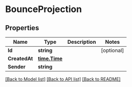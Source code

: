 # BounceProjection

## Properties

Name | Type | Description | Notes
------------ | ------------- | ------------- | -------------
**Id** | **string** |  | [optional] 
**CreatedAt** | [**time.Time**](time.Time) |  | 
**Sender** | **string** |  | 

[[Back to Model list]](../README#documentation-for-models) [[Back to API list]](../README#documentation-for-api-endpoints) [[Back to README]](../README)


